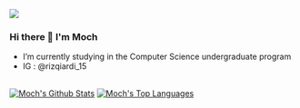 ![](https://komarev.com/ghpvc/?username=Iq11k&color=green)


### Hi there 👋 I'm Moch


- I’m currently studying in the Computer Science undergraduate program
- IG : @rizqiardi_15

<!--
**Iq11k/Iq11k** is a ✨ _special_ ✨ repository because its `README.md` (this file) appears on your GitHub profile.

Here are some ideas to get you started:

- 🔭 I’m currently working on ...
- 👯 I’m looking to collaborate on ...
- 🤔 I’m looking for help with ...
- 💬 Ask me about ...

- 😄 Pronouns: ...
- ⚡ Fun fact: ...
-->

<br/>
    <a href="https://github.com/Iq11k/github-readme-stats"><img alt="Moch's Github Stats" src="https://github-readme-stats.vercel.app/api?username=Iq11k&show_icons=true&count_private=true&theme=react&hide_border=true&bg_color=0D1117" /></a>
      <a href="https://github.com/Iq11k/github-readme-stats"><img alt="Moch's Top Languages" src="https://github-readme-stats.vercel.app/api/top-langs/?username=Iq11k&langs_count=8&count_private=true&layout=compact&theme=react&hide_border=true&bg_color=0D1117" /></a>

